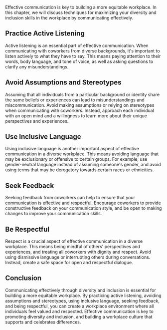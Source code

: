 
Effective communication is key to building a more equitable workplace. In this chapter, we will discuss techniques for maximizing your diversity and inclusion skills in the workplace by communicating effectively.

Practice Active Listening
-------------------------

Active listening is an essential part of effective communication. When communicating with coworkers from diverse backgrounds, it's important to listen actively to what they have to say. This means paying attention to their words, body language, and tone of voice, as well as asking questions to clarify any misunderstandings.

Avoid Assumptions and Stereotypes
---------------------------------

Assuming that all individuals from a particular background or identity share the same beliefs or experiences can lead to misunderstandings and miscommunication. Avoid making assumptions or relying on stereotypes when communicating with coworkers. Instead, approach each individual with an open mind and a willingness to learn more about their unique perspectives and experiences.

Use Inclusive Language
----------------------

Using inclusive language is another important aspect of effective communication in a diverse workplace. This means avoiding language that may be exclusionary or offensive to certain groups. For example, use gender-neutral language instead of assuming someone's gender, and avoid using terms that may be derogatory towards certain races or ethnicities.

Seek Feedback
-------------

Seeking feedback from coworkers can help to ensure that your communication is effective and respectful. Encourage coworkers to provide constructive feedback on your communication style, and be open to making changes to improve your communication skills.

Be Respectful
-------------

Respect is a crucial aspect of effective communication in a diverse workplace. This means being mindful of others' perspectives and experiences, and treating all coworkers with dignity and respect. Avoid using dismissive language or interrupting others during conversations. Instead, create a safe space for open and respectful dialogue.

Conclusion
----------

Communicating effectively through diversity and inclusion is essential for building a more equitable workplace. By practicing active listening, avoiding assumptions and stereotypes, using inclusive language, seeking feedback, and being respectful, you can create a workplace environment where all individuals feel valued and respected. Effective communication is key to promoting diversity and inclusion, and building a workplace culture that supports and celebrates differences.
